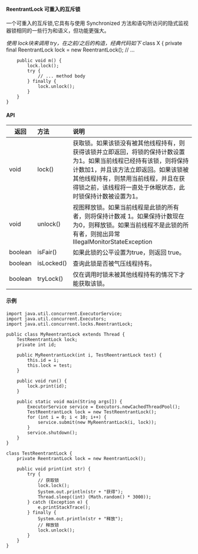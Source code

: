 #### ReentrantLock 可重入的互斥锁
一个可重入的互斥锁,它具有与使用 Synchronized 方法和语句所访问的隐式监视器锁相同的一些行为和语义，但功能更强大。

_使用 lock块来调用 try，在之前/之后的构造，经典代码如下_
    class X {
        private final ReentrantLock lock = new ReentrantLock();
        // ...
        
        public void m() {
            lock.lock();
            try {
                // ... method body
            } finally {
                lock.unlock();
            }
        }
    }

#### API
| 返回 | 方法 | 说明 |
|---|:---|:---|
| void | lock() | 获取锁。如果该锁没有被其他线程持有，则获得该锁并立即返回，将锁的保持计数设置为1。如果当前线程已经持有该锁，则将保持计数加1，并且该方法立即返回。如果该锁被其他线程持有，则禁用当前线程，并且在获得锁之前，该线程将一直处于休眠状态，此时锁保持计数被设置为1。 |
| void | unlock() | 视图释放锁。如果当前线程是此锁的所有者，则将保持计数减 1。如果保持计数现在为0，则释放锁。如果当前线程不是此锁的所有者，则抛出异常 IllegalMonitorStateException |
| boolean | isFair() | 如果此锁的公平设置为true，则返回 true。 |
| boolean | isLocked() | 查询此锁是否被气压线程持有。 |
| boolean | tryLock() | 仅在调用时锁未被其他线程持有的情况下才能获取该锁。 |


#### 示例
    import java.util.concurrent.ExecutorService;
	import java.util.concurrent.Executors;
	import java.util.concurrent.locks.ReentrantLock;
	
	public class MyReentrantLock extends Thread {
		TestReentrantLock lock;
		private int id;
	
		public MyReentrantLock(int i, TestReentrantLock test) {
			this.id = i;
			this.lock = test;
		}
	
		public void run() {
			lock.print(id);
		}
	
		public static void main(String args[]) {
			ExecutorService service = Executors.newCachedThreadPool();
			TestReentrantLock lock = new TestReentrantLock();
			for (int i = 0; i < 10; i++) {
				service.submit(new MyReentrantLock(i, lock));
			}
			service.shutdown();
		}
	}
	
	class TestReentrantLock {
		private ReentrantLock lock = new ReentrantLock();
	
		public void print(int str) {
			try {
				// 获取锁
				lock.lock();
				System.out.println(str + "获得");
				Thread.sleep((int) (Math.random() * 3000));
			} catch (Exception e) {
				e.printStackTrace();
			} finally {
				System.out.println(str + "释放");
				// 释放锁
				lock.unlock();
			}
		}
	}
